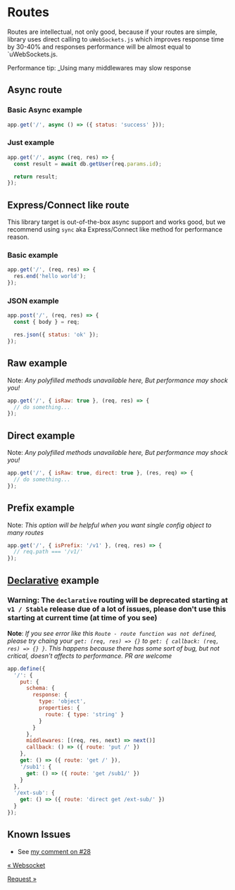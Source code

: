 # Routes

Routes are intellectual, not only good, because if your routes are simple, library uses direct calling to `uWebSockets.js` which improves response time by 30-40% and responses performance will be almost equal to `uWebSockets.js.

Performance tip: \_Using many middlewares may slow response

## Async route

### Basic Async example

```js
app.get('/', async () => ({ status: 'success' }));
```

### Just example

```js
app.get('/', async (req, res) => {
  const result = await db.getUser(req.params.id);

  return result;
});
```

## Express/Connect like route

This library target is out-of-the-box async support and works good, but we recommend using `sync` aka Express/Connect like method for performance reason.

### Basic example

```js
app.get('/', (req, res) => {
  res.end('hello world');
});
```

### JSON example

```js
app.post('/', (req, res) => {
  const { body } = req;

  res.json({ status: 'ok' });
});
```

## Raw example

Note: _Any polyfilled methods unavailable here, But performance may shock you!_

```js
app.get('/', { isRaw: true }, (req, res) => {
  // do something...
});
```

## Direct example

Note: _Any polyfilled methods unavailable here, But performance may shock you!_

```js
app.get('/', { isRaw: true, direct: true }, (res, req) => {
  // do something...
});
```

## Prefix example

Note: _This option will be helpful when you want single config object to many routes_

```js
app.get('/', { isPrefix: '/v1' }, (req, res) => {
  // req.path === '/v1/'
});
```

## [Declarative](../examples/declarative-routing.js) example

### **Warning**: The `declarative` routing will be deprecated starting at `v1 / Stable` release due of a lot of issues, please don't use this starting at current time (at time of you see)

**Note**: _If you see error like this `Route - route function was not defined`, please try chaing your `get: (req, res) => {}` to `get: { callback: (req, res) => {} }`. This happens because there has some sort of bug, but not critical, doesn't affects to performance. PR are welcome_

```js
app.define({
  '/': {
    put: {
      schema: {
        response: {
          type: 'object',
          properties: {
            route: { type: 'string' }
          }
        }
      },
      middlewares: [(req, res, next) => next()]
      callback: () => ({ route: 'put /' })
    },
    get: () => ({ route: 'get /' }),
    '/sub1': {
      get: () => ({ route: 'get /sub1/' })
    }
  },
  '/ext-sub': {
    get: () => ({ route: 'direct get /ext-sub/' })
  }
});
```

## Known Issues

- See [my comment on #28](https://github.com/dalisoft/nanoexpress/issues/28#issuecomment-520485552)

[&laquo; Websocket](./websocket.md)

[Request &raquo;](./request.md)
